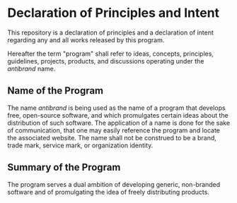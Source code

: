# Declaration of Principles and Intent

This repository is a declaration of principles and a declaration of intent regarding any and all works released by this program.

Hereafter the term "program" shall refer to ideas, concepts, principles, guidelines, projects, products, and discussions operating under the *antibrand* name.

## Name of the Program

The name *antibrand* is being used as the name of a program that develops free, open-source software, and which promulgates certain ideas about the distribution of such software. The application of a name is done for the sake of communication, that one may easily reference the program and locate the associated website. The name shall not be construed to be a brand, trade mark, service mark, or organization identity.

## Summary of the Program

The program serves a dual ambition of developing generic, non-branded software and of promulgating the idea of freely distributing products.
